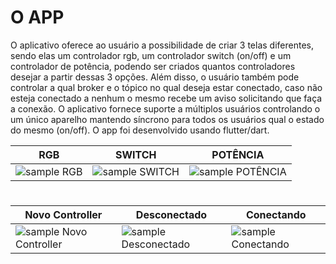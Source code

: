 # O APP

  O aplicativo oferece ao usuário a possibilidade de criar 3 telas diferentes, sendo elas um controlador rgb, um controlador switch (on/off) e um controlador de potência, podendo ser criados quantos controladores desejar a partir dessas 3 opções. Além disso, o usuário também pode controlar a qual broker e o tópico no qual deseja estar conectado, caso não esteja conectado a nenhum o mesmo recebe um aviso solicitando que faça a conexão. O aplicativo fornece suporte a múltiplos usuários controlando o um único aparelho mantendo síncrono para todos os usuários qual o estado do mesmo (on/off). O app foi desenvolvido usando flutter/dart. 

|RGB|SWITCH|POTÊNCIA|
| --- | --- | --- |
| ![sample RGB](https://i.imgur.com/Vs4XT16.gif) | ![sample SWITCH](https://i.imgur.com/u4UIjTO.gif) | ![sample POTÊNCIA](https://i.imgur.com/2SGGYgc.gif) |
#
|Novo Controller|Desconectado|Conectando|
| --- | --- | --- |
| ![sample Novo Controller](https://i.imgur.com/zhV7oga.gif) | ![sample Desconectado](https://i.imgur.com/InP2ZMr.gif) | ![sample Conectando](https://i.imgur.com/sZKVI5D.gif) |

